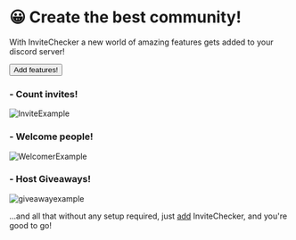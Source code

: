 # 😀 Create the best community!

With InviteChecker a new world of amazing features gets added to your discord server!

<button name="invitechecker-add" onclick="https://discord.com/oauth2/authorize?client_id=741606943952601179&redirect_uri=https%3A%2F%2Fmiolus.github.io%2Finvitechecker%2Fredirect-thankyou-after-install&response_type=code&scope=bot&permissions=32">Add features!</button>

### - Count invites!

![InviteExample](https://content.miolus.de/invite-command-example.png)

### - Welcome people!

![WelcomerExample](https://content.miolus.de/welcomer-example.png)

### - Host Giveaways!

![giveawayexample](https://content.miolus.de/giveaway-example.png)


...and all that without any setup required, just [add](https://discord.com/oauth2/authorize?client_id=741606943952601179&redirect_uri=https%3A%2F%2Fmiolus.github.io%2Finvitechecker%2Fredirect-thankyou-after-install&response_type=code&scope=bot&permissions=32) InviteChecker, and you're good to go!

